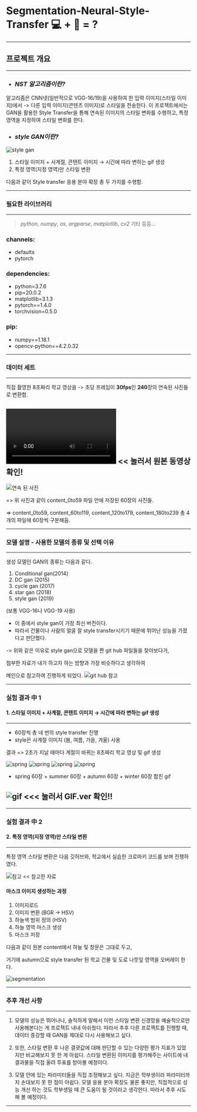 # Segmentation-Neural-Style-Transfer 💻 + 🎨 = ?
- - -

## 프로젝트 개요
- - -
+ ### *NST 알고리즘이란?*
알고리즘은 CNN넷(일반적으로 VGG-16/19)을 사용하여 한 입력 이미지(스타일 이미지)에서 -> 다른 입력 이미지(콘텐츠 이미지)로 스타일을 전송한다.
이 프로젝트에서는 GAN을 활용한 Style Transfer을 통해 연속된 이미지의 스타일 변화를 수행하고, 특정 영역을 지정하여 스타일 변화를 한다. 

+ ### *style GAN이란?*
![style gan](https://github.com/ryu020619/Segmentation-Neural-Style-Transfer1/blob/main/image.png)

1. 스타일 이미지 + 사계절, 콘텐트 이미지 → 시간에 따라 변하는 gif 생성
2. 특정 영역(지정 영역)만 스타일 변환

   
다음과 같이 Style transfer 응용 분야 확장 총 두 가지를 수행함.


- - -
### 필요한 라이브러리 
- - - 
> *python*,  *numpy*, *os*, *argparse*, *matplotlib*, *cv2* 기타 등등...

### channels:
  - defaults
  - pytorch
    
### dependencies:
  - python=3.7.6
  - pip=20.0.2
  - matplotlib=3.1.3
  - pytorch==1.4.0
  - torchvision=0.5.0

### pip:
  - numpy==1.18.1
  - opencv-python==4.2.0.32
- - -
### 데이터 세트
- - -
직접 촬영한 8초짜리 학교 영상을 -> 초당 프레임이 **30fps**인 **240**장의 연속된 사진들로 변환함.

## ![학교 영상](https://github.com/ryu020619/Segmentation-Neural-Style-Transfer1/blob/main/ky_school.mov) << 눌러서 원본 동영상 확인!


![연속 된 사진](https://github.com/ryu020619/Segmentation-Neural-Style-Transfer1/blob/main/ex_content.png)




=> 위 사진과 같이 content_0to59 파일 안에 저장된 60장의 사진들.

=> content_0to59, content_60to119, content_120to179, content_180to239 총 4개의 파일에 60장씩 구분해둠.

- - -
### 모델 설명 - 사용한 모델의 종류 및 선택 이유
- - -
생성 모델인 GAN의 종류는 다음과 같다.
1. Conditional gan(2014)
2. DC gan (2015)
3. cycle gan (2017)
4. star gan (2018)
5. style gan (2019)


(보통 VGG-16나 VGG-19 사용)

+ 이 중에서 style gan이 가장 최신 버전이다.
+ 따라서 건물이나 사람의 얼굴 잘 style transfer시키기 때문에 뛰어난 성능을 가졌다고 판단했다. 

-> 위와 같은 이유로
style gan으로 모델을 짠 git hub 파일들을 찾아보다가,

첨부한 자료가 내가 하고자 하는 방향과 가장 비슷하다고 생각하여

메인으로 참고하여 진행하게 되었다.  ![git hub 참고](https://github.com/gordicaleksa/pytorch-neural-style-transfer)
- - -
### 실험 결과 中 1
#### 1. 스타일 이미지 + 사계절, 콘텐트 이미지 → 시간에 따라 변하는 gif 생성
- - -
       
+ 60장씩 총 네 번의 style transfer 진행
+ style은 사계절 이미지 (봄, 여름, 가을, 겨울) 사용
                                                          
결과 => 2초가 지날 때마다 계절이 바뀌는 8초짜리 학교 영상 및 gif 생성

![spring](https://github.com/ryu020619/Segmentation-Neural-Style-Transfer1/blob/main/spring.png)
![spring](https://github.com/ryu020619/Segmentation-Neural-Style-Transfer1/blob/main/summer.png)
![spring](https://github.com/ryu020619/Segmentation-Neural-Style-Transfer1/blob/main/autumn.png)
![spring](https://github.com/ryu020619/Segmentation-Neural-Style-Transfer1/blob/main/winter.png)

+ spring 60장 + summer 60장 + autumn 60장 + winter 60장 합친 gif 

## **![gif](https://github.com/ryu020619/Segmentation-Neural-Style-Transfer1/assets/144203528/9db85a86-51c4-4c5a-9df4-6efbb4ee6174) <<< 눌러서 GIF.ver 확인!!**

- - -
### 실험 결과 中 2
#### 2. 특정 영역(지정 영역)만 스타일 변환
- - -

특정 영역 스타일 변환은 다음 깃허브와, 학교에서 실습한 크로마키 코드를 보며 진행하였다.

![참고](https://github.com/margaretmz/segmentation-style-transfer?tab=readme-ov-file) << 참고한 자료

#### 마스크 이미지 생성하는 과정
1. 이미지로드
2. 이미지 변환 (BGR -> HSV)
3. 하늘색 범위 정의 (HSV)
4. 하늘 영역 마스크 생성
5. 마스크 저장

다음과 같이 원본 content에서 하늘 및 창문은 그대로 두고,

거기에 autumn으로 style transfer 된 학교 건물 및 도로 나뭇잎 영역을 오버레이 한다.

![segmentation](https://github.com/ryu020619/Segmentation-Neural-Style-Transfer1/blob/main/Segmentation.png)

- - -
### 추후 개선 사항
- - -
1. 모델의 성능은 뛰어나나, 솔직하게 말해서 이런 스타일 변환 신경망을 예술적으로만 사용해본다는 게 프로젝트 내내 아쉬웠다. 따라서 추후 다른 프로젝트를 진행할 때, 데이터 증강할 때 GAN을 제대로 다시 사용해보고 싶다. 


2. 또한, 스타일 변환 후 나온 결괏값에 대해 판단할 수 있는 다양한 평가 지표가 있었지만 비교해보지 못 한 게 아쉽다. 스타일 변환된 이미지를 평가해주는 사이트에 내 결과물을 직접 올려 투표를 받아볼 예정이다.


3. 모델 안에 있는 파라미터들을 직접 조정해보고 싶다. 지금은 학부생이라 파라미터까지 손대보지 못 한 점이 아쉽다. 모델 응용 분야 확장도 물론 좋지만, 직접적으로 성능 개선 하는 것도 학부생일 때 큰 도움이 될 것이라고 생각한다. 따라서 추후 시도해 볼 예정이다.

- - - 


